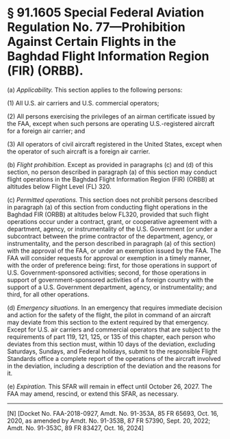 # § 91.1605   Special Federal Aviation Regulation No. 77—Prohibition Against Certain Flights in the Baghdad Flight Information Region (FIR) (ORBB).

(a) *Applicability.* This section applies to the following persons:


(1) All U.S. air carriers and U.S. commercial operators;


(2) All persons exercising the privileges of an airman certificate issued by the FAA, except when such persons are operating U.S.-registered aircraft for a foreign air carrier; and


(3) All operators of civil aircraft registered in the United States, except when the operator of such aircraft is a foreign air carrier.


(b) *Flight prohibition.* Except as provided in paragraphs (c) and (d) of this section, no person described in paragraph (a) of this section may conduct flight operations in the Baghdad Flight Information Region (FIR) (ORBB) at altitudes below Flight Level (FL) 320.


(c) *Permitted operations.* This section does not prohibit persons described in paragraph (a) of this section from conducting flight operations in the Baghdad FIR (ORBB) at altitudes below FL320, provided that such flight operations occur under a contract, grant, or cooperative agreement with a department, agency, or instrumentality of the U.S. Government (or under a subcontract between the prime contractor of the department, agency, or instrumentality, and the person described in paragraph (a) of this section) with the approval of the FAA, or under an exemption issued by the FAA. The FAA will consider requests for approval or exemption in a timely manner, with the order of preference being: first, for those operations in support of U.S. Government-sponsored activities; second, for those operations in support of government-sponsored activities of a foreign country with the support of a U.S. Government department, agency, or instrumentality; and third, for all other operations.


(d) *Emergency situations.* In an emergency that requires immediate decision and action for the safety of the flight, the pilot in command of an aircraft may deviate from this section to the extent required by that emergency. Except for U.S. air carriers and commercial operators that are subject to the requirements of part 119, 121, 125, or 135 of this chapter, each person who deviates from this section must, within 10 days of the deviation, excluding Saturdays, Sundays, and Federal holidays, submit to the responsible Flight Standards office a complete report of the operations of the aircraft involved in the deviation, including a description of the deviation and the reasons for it.


(e) *Expiration.* This SFAR will remain in effect until October 26, 2027. The FAA may amend, rescind, or extend this SFAR, as necessary.



---

[N] [Docket No. FAA-2018-0927, Amdt. No. 91-353A, 85 FR 65693, Oct. 16, 2020, as amended by Amdt. No. 91-353B, 87 FR 57390, Sept. 20, 2022; Amdt. No. 91-353C, 89 FR 83427, Oct. 16, 2024]








